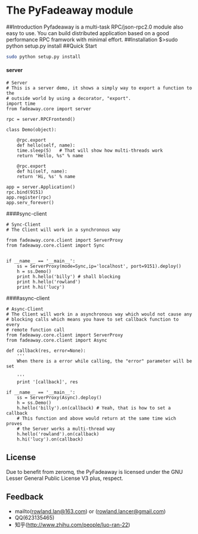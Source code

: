 ﻿The PyFadeaway module
===
##Introduction
Pyfadeaway is a multi-task RPC/json-rpc2.0 module also easy to use.
You can build distributed application based on a good performance RPC 
framwork with minimal effort.
##Installation
	$>sudo python setup.py install
##Quick Start
```Bash
sudo python setup.py install  
```
#### server

	# Server
	# This is a server demo, it shows a simply way to export a function to the
	# outside world by using a decorator, "export".
	import time
	from fadeaway.core import server

	rpc = server.RPCFrontend()

	class Demo(object):

	    @rpc.export
	    def hello(self, name):
		time.sleep(5)   # That will show how multi-threads work
		return "Hello, %s" % name

	    @rpc.export
	    def hi(self, name):
		return 'Hi, %s' % name

	app = server.Application()
	rpc.bind(9151)
	app.register(rpc)
	app.serv_forever()
####sync-client

	# Sync-Client
	# The Client will work in a synchronous way

	from fadeaway.core.client import ServerProxy
	from fadeaway.core.client import Sync


	if __name__ == '__main__':
	    ss = ServerProxy(mode=Sync,ip='localhost', port=9151).deploy()
	    h = ss.Demo()
	    print h.hello('billy') # shall blocking
	    print h.hello('rowland')
	    print h.hi('lucy')

####async-client

	# Async-Client
	# The Client will work in a asynchronous way which would not cause any 
	# blocking calls which means you have to set callback function to every 
	# remote function call
	from fadeaway.core.client import ServerProxy
	from fadeaway.core.client import Async

	def callback(res, error=None):
	    '''
	    When there is a error while calling, the "error" parameter will be set
	    
	    '''
	    print '[callback]', res

	if __name__ == '__main__':
	    ss = ServerProxy(Async).deploy()
	    h = ss.Demo()
	    h.hello('billy').on(callback) # Yeah, that is how to set a callback
	    # This function and above would return at the same time wich proves
	    # the Server works a multi-thread way
	    h.hello('rowland').on(callback)
	    h.hi('lucy').on(callback)

## License
Due to benefit from zeromq, the PyFadeaway is licensed under the GNU Lesser
General Public License V3 plus, respect.

## Feedback
* mailto(rowland.lan@163.com) or (rowland.lancer@gmail.com)
* QQ(623135465)
* 知乎(http://www.zhihu.com/people/luo-ran-22)
